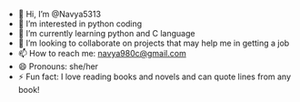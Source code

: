 - 👋 Hi, I’m @Navya5313
- 👀 I’m interested in python coding 
- 🌱 I’m currently learning python and C language
- 💞️ I’m looking to collaborate on projects that may help me in getting a job
- 📫 How to reach me: navya980c@gmail.com
- 😄 Pronouns: she/her
- ⚡ Fun fact: I love reading books and novels and can quote lines from any book!

<!---
Navya5313/Navya5313 is a ✨ special ✨ repository because its `README.md` (this file) appears on your GitHub profile.
You can click the Preview link to take a look at your changes.
--->
